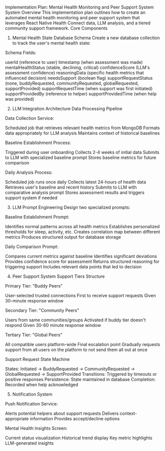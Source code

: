 Implementation Plan: Mental Health Monitoring and Peer Support System
System Overview
This implementation plan outlines how to create an automated mental health monitoring and peer support system that leverages React Native Health Connect data, LLM analysis, and a tiered community support framework.
Core Components
1. Mental Health State Database Schema
Create a new database collection to track the user's mental health state:

Schema Fields:

userId (reference to user)
timestamp (when assessment was made)
mentalHealthStatus (stable, declining, critical)
confidenceScore (LLM's assessment confidence)
reasoningData (specific health metrics that influenced decision)
needsSupport (boolean flag)
supportRequestStatus (none, buddyRequested, communityRequested, globalRequested, supportProvided)
supportRequestTime (when support was first initiated)
supportProvidedBy (reference to helper)
supportProvidedTime (when help was provided)



2. LLM Integration Architecture
Data Processing Pipeline

Data Collection Service:

Scheduled job that retrieves relevant health metrics from MongoDB
Formats data appropriately for LLM analysis
Maintains context of historical baselines


Baseline Establishment Process:

Triggered during user onboarding
Collects 2-4 weeks of initial data
Submits to LLM with specialized baseline prompt
Stores baseline metrics for future comparison


Daily Analysis Process:

Scheduled job runs once daily
Collects latest 24-hours of health data
Retrieves user's baseline and recent history
Submits to LLM with comparative analysis prompt
Stores assessment results and triggers support system if needed



3. LLM Prompt Engineering
Design two specialized prompts:

Baseline Establishment Prompt:

Identifies normal patterns across all health metrics
Establishes personalized thresholds for sleep, activity, etc.
Creates correlation map between different metrics
Produces structured output for database storage


Daily Comparison Prompt:

Compares current metrics against baseline
Identifies significant deviations
Provides confidence score for assessment
Returns structured reasoning for triggering support
Includes relevant data points that led to decision



4. Peer Support System
Support Tiers Structure

Primary Tier: "Buddy Peers"

User-selected trusted connections
First to receive support requests
Given 30-minute response window


Secondary Tier: "Community Peers"

Users from same communities/groups
Activated if buddy tier doesn't respond
Given 30-60 minute response window


Tertiary Tier: "Global Peers"

All compatible users platform-wide
Final escalation point
Gradually requests support from all users on the platform to not send them all out at once


Support Request State Machine

States: Initiated → BuddyRequested → CommunityRequested → GlobalRequested → SupportProvided
Transitions: Triggered by timeouts or positive responses
Persistence: State maintained in database
Completion: Recorded when help acknowledged

5. Notification System

Push Notification Service:

Alerts potential helpers about support requests
Delivers context-appropriate information
Provides accept/decline options


Mental Health Insights Screen:

Current status visualization
Historical trend display
Key metric highlights
LLM-generated insights
